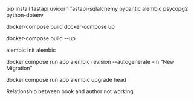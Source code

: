 pip install fastapi uvicorn fastapi-sqlalchemy pydantic alembic psycopg2 python-dotenv


docker-compose build
docker-compose up


docker-compose build --up

alembic init alembic


docker compose run app alembic revision --autogenerate -m "New Migration"

docker compose run app alembic upgrade head


Relationship between book and author not working.